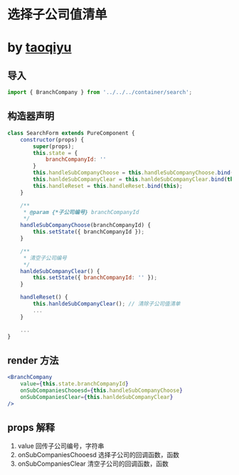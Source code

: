 # 选择子公司值清单
# by [taoqiyu](taoqiyu@yatang.cn)

## 导入
```jsx
import { BranchCompany } from '../../../container/search';
```

## 构造器声明

```jsx
class SearchForm extends PureComponent {
    constructor(props) {
        super(props);
        this.state = {
            branchCompanyId: ''
        }
        this.handleSubCompanyChoose = this.handleSubCompanyChoose.bind(this);
        this.hanldeSubCompanyClear = this.hanldeSubCompanyClear.bind(this);
        this.handleReset = this.handleReset.bind(this);
    }

    /**
     * @param {*子公司编号} branchCompanyId
     */
    handleSubCompanyChoose(branchCompanyId) {
        this.setState({ branchCompanyId });
    }

    /**
     * 清空子公司编号
     */
    hanldeSubCompanyClear() {
        this.setState({ branchCompanyId: '' });
    }

    handleReset() {
        this.hanldeSubCompanyClear(); // 清除子公司值清单
        ...
    }

    ...
}
```

## render 方法

```jsx
<BranchCompany
    value={this.state.branchCompanyId}
    onSubCompaniesChooesd={this.handleSubCompanyChoose}
    onSubCompaniesClear={this.hanldeSubCompanyClear}
/>
```

## props 解释

1. value 回传子公司编号，字符串
1. onSubCompaniesChooesd 选择子公司的回调函数，函数
1. onSubCompaniesClear 清空子公司的回调函数，函数
